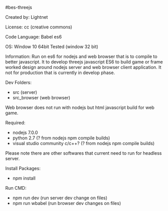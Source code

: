 #bes-threejs

Created by: Lightnet

License: cc (creative commons)

Code Language: Babel es6

OS: Window 10 64bit Tested (window 32 bit)

Information: Run on es6 for nodejs and web browser that is to compile to better javascript. It to develop threejs javascript ES6 to build game or frame worked design around nodejs server and web browser client application. It not for production that is currently in develop phase.


Dev Folders:
 * src (server)
 * src_browser (web browser)

 Web browser does not run with nodejs but html javascript build for web game.

Required:
 * nodejs 7.0.0
 * python 2.7 (? from nodejs npm compile builds)
 * visual studio community c/c++? (? from nodejs npm compile builds)

 Please note there are other softwares that current need to run for headless server.

Install Packages:
 * npm install

Run CMD:
 * npm run dev (run server dev change on files)
 * npm run wbabel (run browser dev changes on files)
